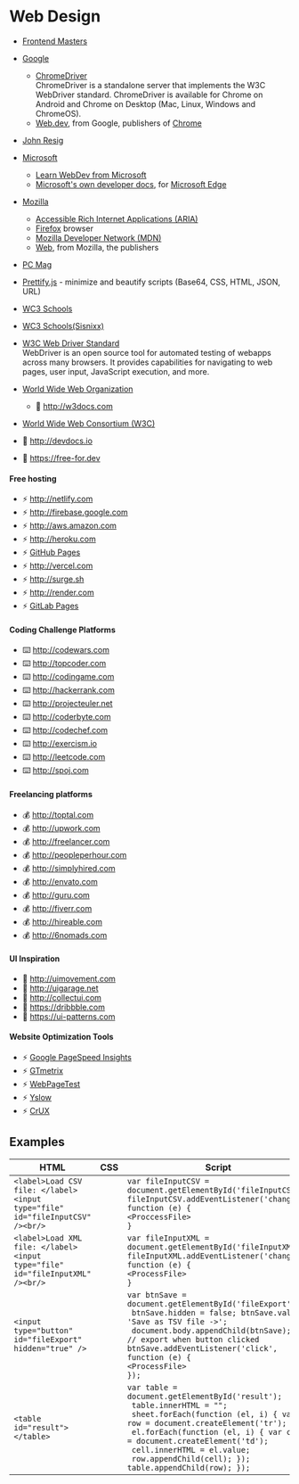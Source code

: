 # Web Design

- [Frontend Masters](https://frontendmasters.com/learn/)
- [Google](https://www.google.com/)
  - [ChromeDriver](https://sites.google.com/chromium.org/driver/)  
      ChromeDriver is a standalone server that implements the W3C WebDriver standard. ChromeDriver is available for Chrome on Android and Chrome on Desktop (Mac, Linux, Windows and ChromeOS).  
  - [Web.dev](https://web.dev), from Google, publishers of [Chrome](https://www.google.com/chrome/)
- [John Resig](https://github.com/jeresig)
- [Microsoft](https://www.microsoft.com/)
  - [Learn WebDev from Microsoft](https://docs.microsoft.com/en-us/learn/modules/build-simple-website/?WT.mc_id=academic-13441-cxa)
  - [Microsoft's own developer docs](https://docs.microsoft.com/microsoft-edge/#microsoft-edge-for-developers), for [Microsoft Edge](https://www.microsoft.com/edge)
- [Mozilla](https://www.mozilla.org/)
  - [Accessible Rich Internet Applications (ARIA)](https://developer.mozilla.org/docs/Web/Accessibility/ARIA)  
  - [Firefox](https://www.mozilla.org/firefox/) browser
  - [Mozilla Developer Network (MDN)](http://developer.mozilla.org)
  - [Web](https://developer.mozilla.org/docs/Web), from Mozilla, the publishers
- [PC Mag](www.pcmag.com/)   
- [Prettify.js]( https://www.prettifyjs.net/)  - minimize and beautify scripts (Base64, CSS, HTML, JSON, URL)
- [WC3 Schools](http://w3schools.com)  
- [WC3 Schools(Sisnixx)](https://w3schools.sinsixx.com/)  
- [W3C Web Driver Standard](https://w3c.github.io/webdriver/webdriver-spec.html)  
    WebDriver is an open source tool for automated testing of webapps across many browsers. It provides capabilities for navigating to web pages, user input, JavaScript execution, and more.
- [World Wide Web Organization](www.w3.org)  
  - 📓 http://w3docs.com
- [World Wide Web Consortium (W3C)](www.w3c.org)   

- 📓 http://devdocs.io  
- 📓 https://free-for.dev  

#### Free hosting
- ⚡️ http://netlify.com
- ⚡️ http://firebase.google.com
- ⚡️ http://aws.amazon.com
- ⚡️ http://heroku.com
- ⚡️ [GitHub Pages](http://pages.github.com)
- ⚡️ http://vercel.com
- ⚡️ http://surge.sh
- ⚡️ http://render.com
- ⚡️ [GitLab Pages](https://docs.gitlab.com/ee/user/project/pages)

#### Coding Challenge Platforms
- ⌨️ http://codewars.com
- ⌨️ http://topcoder.com
- ⌨️ http://codingame.com
- ⌨️ http://hackerrank.com
- ⌨️ http://projecteuler.net
- ⌨️ http://coderbyte.com
- ⌨️ http://codechef.com
- ⌨️ http://exercism.io
- ⌨️ http://leetcode.com
- ⌨️ http://spoj.com

#### Freelancing platforms
- 💰 http://toptal.com
- 💰 http://upwork.com
- 💰 http://freelancer.com
- 💰 http://peopleperhour.com
- 💰 http://simplyhired.com
- 💰 http://envato.com
- 💰 http://guru.com
- 💰 http://fiverr.com
- 💰 http://hireable.com
- 💰 http://6nomads.com


#### UI Inspiration
- 🤔 http://uimovement.com
- 🤔 http://uigarage.net
- 🤔 http://collectui.com
- 🤔 https://dribbble.com
- 🤔 https://ui-patterns.com

#### Website Optimization Tools
- ⚡ [Google PageSpeed Insights](https://developers.google.com/speed/pagespeed/insights)
- ⚡ [GTmetrix](https://gtmetrix.com)
- ⚡ [WebPageTest](https://www.webpagetest.org)
- ⚡ [Yslow](http://yslow.org)
- ⚡ [CrUX](https://crux.run)

## Examples  
| HTML | CSS | Script |
| ---- | ---- | ---- |
| ```<label>Load CSV file: </label><input type="file" id="fileInputCSV" /><br/>``` | | ```var fileInputCSV = document.getElementById('fileInputCSV');```<BR>``` fileInputCSV.addEventListener('change', function (e) { ```<BR>```<ProccessFile>```<BR>``` } ```|
| ```<label>Load XML file: </label><input type="file" id="fileInputXML" /><br/> ```| | ```var fileInputXML = document.getElementById('fileInputXML');```<BR>``` fileInputXML.addEventListener('change', function (e) { ```<BR>```<ProcessFile>```<BR>``` } ```|
| ```<input type="button" id="fileExport" hidden="true" />``` | | ```var btnSave = document.getElementById('fileExport');```<BR>``` btnSave.hidden = false; btnSave.value = 'Save as TSV file ->';```<BR>``` document.body.appendChild(btnSave);```<BR>``` // export when button clicked btnSave.addEventListener('click', function (e) { ```<BR>```<ProcessFile>```<BR>``` }); ```|
| ```<table id="result"></table>``` | | ```var table = document.getElementById('result');```<BR>``` table.innerHTML = "";```<BR>``` sheet.forEach(function (el, i) { var row = document.createElement('tr');```<BR>``` el.forEach(function (el, i) { var cell = document.createElement('td');```<BR>``` cell.innerHTML = el.value;```<BR>``` row.appendChild(cell); });```<BR>``` table.appendChild(row); }); ```|

